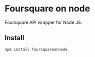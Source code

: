 Foursquare on node
==================

Foursquare API wrapper for Node JS.

Install
-------

 `npm install foursquareonnode`
